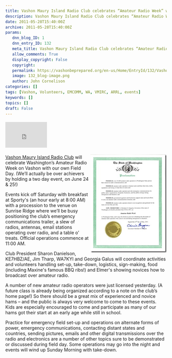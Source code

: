 ```yaml
---
title: Vashon Maury Island Radio Club celebrates “Amateur Radio Week” with Field Day
description: Vashon Maury Island Radio Club celebrates “Amateur Radio Week” with Field Day
date: 2011-05-28T15:40:00Z
archive: 2011-05-28T15:40:00Z
params:
   dnn_blog_ID: 1
   dnn_entry_ID: 132
   meta_title: Vashon Maury Island Radio Club celebrates “Amateur Radio Week” with Field Day
   allow_comments: True
   display_copyright: False
   copyright: 
   permalink: https://vashonbeprepared.org/en-us/Home/EntryId/132/Vashon-Maury-Island-Radio-Club-celebrates-ldquo-Amateur-Radio-Week-rdquo-with-Field-Day
   image: 132_blog-image.png
   author: John Cornelison
categories: []
tags: [Vashon, Volunteers, EMCOMM, WA, VMIRC, ARRL, events]
keywords: []
topics: []
draft: False
---
```


<div class="wlWriterHeaderFooter" style="padding-bottom: 4px; margin: 0px; padding-left: 0px; padding-right: 0px; float: none; padding-top: 4px"><iframe src="http://www.facebook.com/widgets/like.php?href=http://vashoneoc.org/Blogs/VashonPreparedness/tabid/164/EntryId/132/Vashon-Maury-Island-Radio-Club-celebrates-ldquo-Amateur-Radio-Week-rdquo-with-Field-Day.aspx" frameborder="0" scrolling="no" style="border-bottom: medium none; border-left: medium none; width: 130px; height: 80px; border-top: medium none; border-right: medium none"></iframe></div>
<p><a href="/images/dnnBlog/1/132/Windows-Live-Writer-b6433fd1d0ca_6E6E-2011_Amateur_Radio_Week_Proclamation_2.jpg"><img title="2011 Amateur Radio Week Proclamation" border="0" alt="2011 Amateur Radio Week Proclamation" align="right" width="238" height="306" style="background-image: none; border-right-width: 0px; padding-left: 0px; padding-right: 0px; display: inline; float: right; border-top-width: 0px; border-bottom-width: 0px; border-left-width: 0px; padding-top: 0px" src="/images/dnnBlog/1/132/Windows-Live-Writer-b6433fd1d0ca_6E6E-2011_Amateur_Radio_Week_Proclamation_thumb.jpg" /></a><a target="_blank" href="http://w7vmi.org">Vashon Maury Island Radio Club</a> will celebrate Washington’s Amateur Radio Week on Vashon with our own Field Day. (We’ll actually be over achievers by holding a two day event, on June 24 &amp; 25!)</p>
<p>Events kick off Saturday with breakfast at Sporty's (an hour early at 8:00 AM) with a procession to the venue on Sunrise Ridge where we’ll be busy positioning the club’s emergency communications trailer, a slew of radios, antennas, email stations operating over radio, and a table o’ treats. Official operations commence at 11:00 AM.</p>
<p>Club President Sharon Danielson, KE7HBZ/AE, Jim Tharp, WA7KYI and Georgia Galus will coordinate activities and volunteers handling set-up, take-down, logistics, sign-making, food (including Maxine's famous BBQ ribs!) and Elmer's showing novices how to broadcast over amateur radio.</p>
<p>A number of new amateur radio operators were just licensed yesterday. (A future class is already being organized according to a note on the club’s home page!) So there should be a great mix of experienced and novice hams – and the public is always very welcome to come to these events. Kids are especially encouraged to come and participate as many of our hams got their start at an early age while still in school.</p>
<p>Practice for emergency field set-up and operations on alternate forms of power, emergency communications, contacting distant states and countries, sending pictures, emails and other digital transmissions over the radio and electronics are a number of other topics sure to be demonstrated or discussed during field day. Some operations may go into the night and events will wind up Sunday Morning with take-down.</p>
